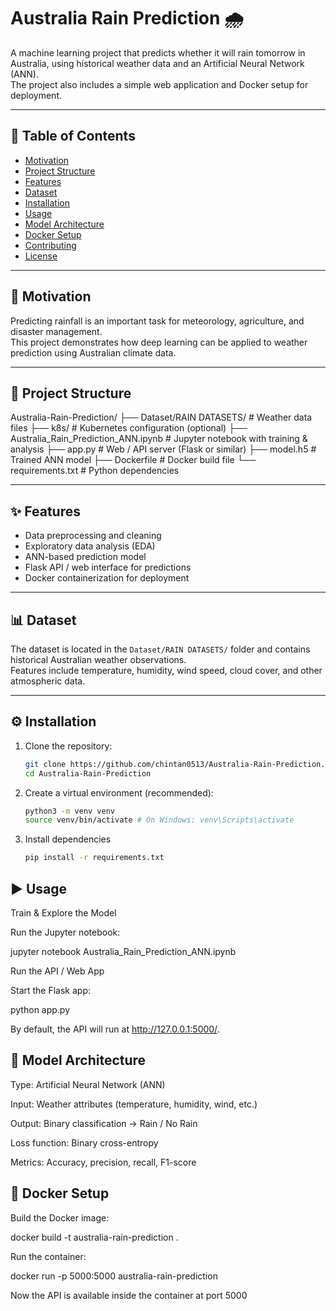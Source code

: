 # Australia Rain Prediction 🌧️

A machine learning project that predicts whether it will rain tomorrow in Australia, using historical weather data and an Artificial Neural Network (ANN).  
The project also includes a simple web application and Docker setup for deployment.

---

## 📌 Table of Contents

- [Motivation](#motivation)
- [Project Structure](#project-structure)
- [Features](#features)
- [Dataset](#dataset)
- [Installation](#installation)
- [Usage](#usage)
- [Model Architecture](#model-architecture)
- [Docker Setup](#docker-setup)
- [Contributing](#contributing)
- [License](#license)

---

## 🚀 Motivation

Predicting rainfall is an important task for meteorology, agriculture, and disaster management.  
This project demonstrates how deep learning can be applied to weather prediction using Australian climate data.

---

## 📂 Project Structure

Australia-Rain-Prediction/
├── Dataset/RAIN DATASETS/ # Weather data files
├── k8s/ # Kubernetes configuration (optional)
├── Australia_Rain_Prediction_ANN.ipynb # Jupyter notebook with training & analysis
├── app.py # Web / API server (Flask or similar)
├── model.h5 # Trained ANN model
├── Dockerfile # Docker build file
└── requirements.txt # Python dependencies

---

## ✨ Features

- Data preprocessing and cleaning
- Exploratory data analysis (EDA)
- ANN-based prediction model
- Flask API / web interface for predictions
- Docker containerization for deployment

---

## 📊 Dataset

The dataset is located in the `Dataset/RAIN DATASETS/` folder and contains historical Australian weather observations.  
Features include temperature, humidity, wind speed, cloud cover, and other atmospheric data.

---

## ⚙️ Installation

1. Clone the repository:

   ```bash
   git clone https://github.com/chintan0513/Australia-Rain-Prediction.git
   cd Australia-Rain-Prediction
   ```

2. Create a virtual environment (recommended):

   ```bash
   python3 -m venv venv
   source venv/bin/activate # On Windows: venv\Scripts\activate
   ```

3. Install dependencies
   ```bash
   pip install -r requirements.txt
   ```

## ▶️ Usage

Train & Explore the Model

Run the Jupyter notebook:

jupyter notebook Australia_Rain_Prediction_ANN.ipynb

Run the API / Web App

Start the Flask app:

python app.py

By default, the API will run at http://127.0.0.1:5000/.

## 🧠 Model Architecture

Type: Artificial Neural Network (ANN)

Input: Weather attributes (temperature, humidity, wind, etc.)

Output: Binary classification → Rain / No Rain

Loss function: Binary cross-entropy

Metrics: Accuracy, precision, recall, F1-score

## 🐳 Docker Setup

Build the Docker image:

docker build -t australia-rain-prediction .

Run the container:

docker run -p 5000:5000 australia-rain-prediction

Now the API is available inside the container at port 5000

